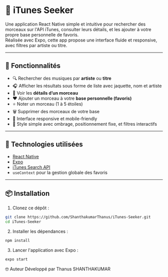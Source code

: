 # 🎵 iTunes Seeker

Une application React Native simple et intuitive pour rechercher des morceaux sur l'API iTunes, consulter leurs détails, et les ajouter à votre propre base personnelle de favoris.  
Réalisée avec Expo, cette app propose une interface fluide et responsive, avec filtres par artiste ou titre.

---

## 🚀 Fonctionnalités

- 🔍 Rechercher des musiques par **artiste** ou **titre**
- 🎧 Afficher les résultats sous forme de liste avec jaquette, nom et artiste
- 📄 Voir les **détails d’un morceau**
- ❤️ Ajouter un morceau à votre **base personnelle (favoris)**
- ⭐ Noter un morceau (1 à 5 étoiles)
- 🗑️ Supprimer des morceaux de votre base
- 📱 Interface responsive et mobile-friendly
- 🌙 Style simple avec ombrage, positionnement fixe, et filtres interactifs

---

## 🧰 Technologies utilisées

- [React Native](https://reactnative.dev/)
- [Expo](https://expo.dev/)
- [iTunes Search API](https://affiliate.apple.com/resources/documentation/itunes-store-web-service-search-api/)
- `useContext` pour la gestion globale des favoris

---

## 📦 Installation

1. Clonez ce dépôt :
```bash
git clone https://github.com/ShanthakumarThanus/iTunes-Seeker.git
cd iTunes-Seeker
```
2. Installer les dépendances :
```bash
npm install
```
3. Lancer l'application avec Expo :
```bash
expo start
```
🤓 Auteur
Développé par Thanus SHANTHAKUMAR
